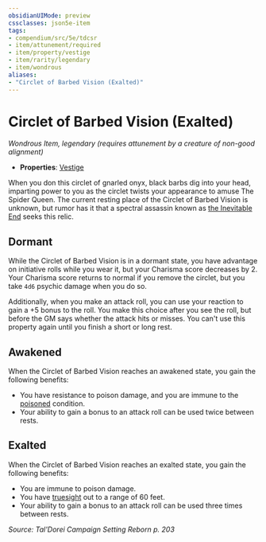 ```yaml
---
obsidianUIMode: preview
cssclasses: json5e-item
tags:
- compendium/src/5e/tdcsr
- item/attunement/required
- item/property/vestige
- item/rarity/legendary
- item/wondrous
aliases: 
- "Circlet of Barbed Vision (Exalted)"
---
```

# Circlet of Barbed Vision (Exalted)
*Wondrous Item, legendary (requires attunement by a creature of non-good alignment)*  

- **Properties**: [Vestige](/Systems/5e/rules/item-properties.md#Vestige)

When you don this circlet of gnarled onyx, black barbs dig into your head, imparting power to you as the circlet twists your appearance to amuse The Spider Queen. The current resting place of the Circlet of Barbed Vision is unknown, but rumor has it that a spectral assassin known as [the Inevitable End](/Systems/5e/bestiary/npc/jourrael-the-caedogeist-tdcsr.md) seeks this relic.

## Dormant

While the Circlet of Barbed Vision is in a dormant state, you have advantage on initiative rolls while you wear it, but your Charisma score decreases by 2. Your Charisma score returns to normal if you remove the circlet, but you take `4d6` psychic damage when you do so.

Additionally, when you make an attack roll, you can use your reaction to gain a +5 bonus to the roll. You make this choice after you see the roll, but before the GM says whether the attack hits or misses. You can't use this property again until you finish a short or long rest.

## Awakened

When the Circlet of Barbed Vision reaches an awakened state, you gain the following benefits:

- You have resistance to poison damage, and you are immune to the [poisoned](/Systems/5e/rules/conditions.md#poisoned) condition.  
- Your ability to gain a bonus to an attack roll can be used twice between rests.  

## Exalted

When the Circlet of Barbed Vision reaches an exalted state, you gain the following benefits:

- You are immune to poison damage.  
- You have [truesight](/Systems/5e/rules/senses.md#truesight) out to a range of 60 feet.  
- Your ability to gain a bonus to an attack roll can be used three times between rests.  

*Source: Tal'Dorei Campaign Setting Reborn p. 203*